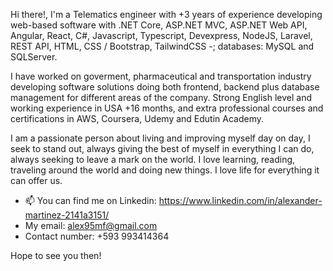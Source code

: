 Hi there!, I'm a Telematics engineer with +3 years of experience developing web-based software with .NET Core, ASP.NET MVC, ASP.NET Web API, Angular, React, C#, Javascript, Typescript, Devexpress, NodeJS, Laravel, REST API, HTML, CSS / Bootstrap, TailwindCSS -; databases: MySQL and SQLServer.

I have worked on goverment, pharmaceutical and transportation industry developing software solutions doing both frontend, backend plus database management for different areas of the company. Strong English level and working experience in USA +16 months, and extra professional courses and certifications in AWS, Coursera, Udemy and Edutin Academy.

I am a passionate person about living and improving myself day on day, I seek to stand out, always giving the best of myself in everything I can do, always seeking to leave a mark on the world. I love learning, reading, traveling around the world and doing new things. I love life for everything it can offer us.

- 📫 You can find me on Linkedin: https://www.linkedin.com/in/alexander-martinez-2141a3151/
- My email: alex95mf@gmail.com
- Contact number: +593 993414364

Hope to see you then!
